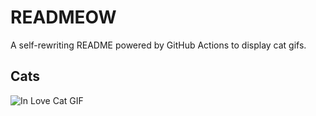 # READMEOW

A self-rewriting README powered by GitHub Actions to display cat gifs.

## Cats

![In Love Cat GIF](https://media4.giphy.com/media/v1.Y2lkPTlhY2QwMmRhcnlvMXlxd3BsOGF0aHpvbmpobzNsbjNpeTljbGdvejRoMmZsYTR2aSZlcD12MV9naWZzX3NlYXJjaCZjdD1n/MDJ9IbxxvDUQM/200.gif)
